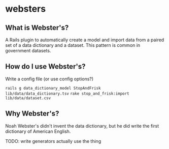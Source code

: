 websters
========

What is Webster's?
-------------------

A Rails plugin to automatically create a model and import data from a paired 
set of a data dictionary and a dataset. This pattern is common in government 
datasets.

How do I use Webster's?
-----------------------

Write a config file (or use config options?)

`rails g data_dictionary_model StopAndFrisk lib/data/data_dictionary.tsv`
`rake stop_and_frisk:import lib/data/dataset.csv`

Why Webster's?
--------------
Noah Webster's didn't invent the data dictionary, but he did write the first 
dictionary of American English.

TODO:
  write generators
  actually use the thing